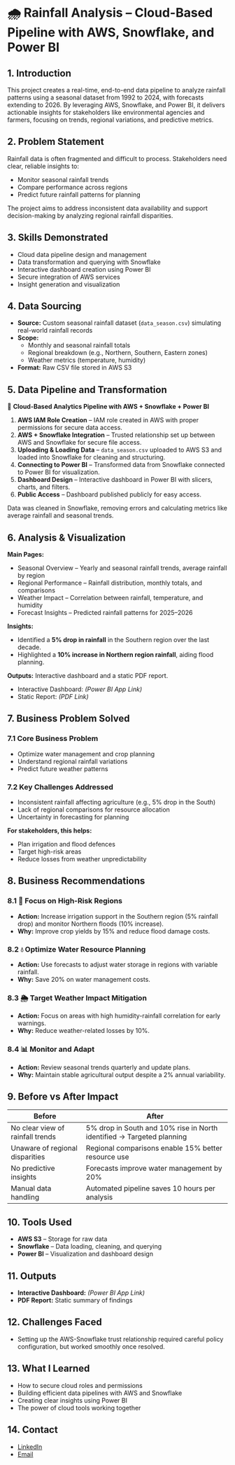 # 🌧️ Rainfall Analysis – Cloud-Based Pipeline with AWS, Snowflake, and Power BI

## 1. Introduction
This project creates a real-time, end-to-end data pipeline to analyze rainfall patterns using a seasonal dataset from 1992 to 2024, with forecasts extending to 2026. By leveraging AWS, Snowflake, and Power BI, it delivers actionable insights for stakeholders like environmental agencies and farmers, focusing on trends, regional variations, and predictive metrics.

## 2. Problem Statement
Rainfall data is often fragmented and difficult to process. Stakeholders need clear, reliable insights to:
- Monitor seasonal rainfall trends  
- Compare performance across regions  
- Predict future rainfall patterns for planning  

The project aims to address inconsistent data availability and support decision-making by analyzing regional rainfall disparities.

## 3. Skills Demonstrated
- Cloud data pipeline design and management  
- Data transformation and querying with Snowflake  
- Interactive dashboard creation using Power BI  
- Secure integration of AWS services  
- Insight generation and visualization  

## 4. Data Sourcing
- **Source:** Custom seasonal rainfall dataset (`data_season.csv`) simulating real-world rainfall records  
- **Scope:**  
  - Monthly and seasonal rainfall totals  
  - Regional breakdown (e.g., Northern, Southern, Eastern zones)  
  - Weather metrics (temperature, humidity)  
- **Format:** Raw CSV file stored in AWS S3  

## 5. Data Pipeline and Transformation
🚀 **Cloud-Based Analytics Pipeline with AWS + Snowflake + Power BI**  

1. **AWS IAM Role Creation** – IAM role created in AWS with proper permissions for secure data access.  
2. **AWS + Snowflake Integration** – Trusted relationship set up between AWS and Snowflake for secure file access.  
3. **Uploading & Loading Data** – `data_season.csv` uploaded to AWS S3 and loaded into Snowflake for cleaning and structuring.  
4. **Connecting to Power BI** – Transformed data from Snowflake connected to Power BI for visualization.  
5. **Dashboard Design** – Interactive dashboard in Power BI with slicers, charts, and filters.  
6. **Public Access** – Dashboard published publicly for easy access.  

Data was cleaned in Snowflake, removing errors and calculating metrics like average rainfall and seasonal trends.

## 6. Analysis & Visualization
**Main Pages:**
- Seasonal Overview – Yearly and seasonal rainfall trends, average rainfall by region  
- Regional Performance – Rainfall distribution, monthly totals, and comparisons  
- Weather Impact – Correlation between rainfall, temperature, and humidity  
- Forecast Insights – Predicted rainfall patterns for 2025–2026  

**Insights:**
- Identified a **5% drop in rainfall** in the Southern region over the last decade.  
- Highlighted a **10% increase in Northern region rainfall**, aiding flood planning.  

**Outputs:** Interactive dashboard and a static PDF report.  

- Interactive Dashboard: *(Power BI App Link)*  
- Static Report: *(PDF Link)*  

## 7. Business Problem Solved
### 7.1 Core Business Problem
- Optimize water management and crop planning  
- Understand regional rainfall variations  
- Predict future weather patterns  

### 7.2 Key Challenges Addressed
- Inconsistent rainfall affecting agriculture (e.g., 5% drop in the South)  
- Lack of regional comparisons for resource allocation  
- Uncertainty in forecasting for planning  

**For stakeholders, this helps:**  
- Plan irrigation and flood defences  
- Target high-risk areas  
- Reduce losses from weather unpredictability  

## 8. Business Recommendations
### 8.1 🌱 Focus on High-Risk Regions
- **Action:** Increase irrigation support in the Southern region (5% rainfall drop) and monitor Northern floods (10% increase).  
- **Why:** Improve crop yields by 15% and reduce flood damage costs.  

### 8.2 💧 Optimize Water Resource Planning
- **Action:** Use forecasts to adjust water storage in regions with variable rainfall.  
- **Why:** Save 20% on water management costs.  

### 8.3 🌦️ Target Weather Impact Mitigation
- **Action:** Focus on areas with high humidity-rainfall correlation for early warnings.  
- **Why:** Reduce weather-related losses by 10%.  

### 8.4 📊 Monitor and Adapt
- **Action:** Review seasonal trends quarterly and update plans.  
- **Why:** Maintain stable agricultural output despite a 2% annual variability.  

## 9. Before vs After Impact
| Before | After |
|--------|-------|
| No clear view of rainfall trends | 5% drop in South and 10% rise in North identified → Targeted planning |
| Unaware of regional disparities | Regional comparisons enable 15% better resource use |
| No predictive insights | Forecasts improve water management by 20% |
| Manual data handling | Automated pipeline saves 10 hours per analysis |

## 10. Tools Used
- **AWS S3** – Storage for raw data  
- **Snowflake** – Data loading, cleaning, and querying  
- **Power BI** – Visualization and dashboard design  

## 11. Outputs
- **Interactive Dashboard:** *(Power BI App Link)*  
- **PDF Report:** Static summary of findings  

## 12. Challenges Faced
- Setting up the AWS-Snowflake trust relationship required careful policy configuration, but worked smoothly once resolved.  

## 13. What I Learned
- How to secure cloud roles and permissions  
- Building efficient data pipelines with AWS and Snowflake  
- Creating clear insights using Power BI  
- The power of cloud tools working together 

## 14. Contact 
- [LinkedIn](https://www.linkedin.com/in/rohini-singh-?utm_source=share&utm_campaign=share_via&utm_content=profile&utm_medium=android_app)
- [Email](miss.rohini09coder@gmail.com)
